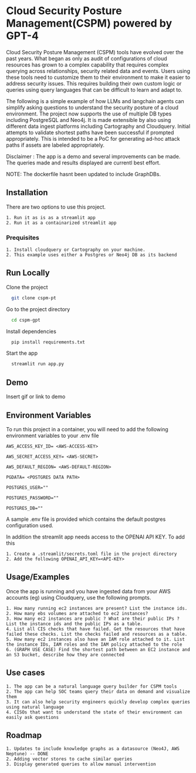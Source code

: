 
# Cloud Security Posture Management(CSPM) powered by GPT-4  

Cloud Security Posture Management (CSPM) tools have evolved over the past years. What began as only as audit of configurations of cloud resources has grown to a complex capability that requires complex querying across relationships, security related data and events. 
Users using these tools need to customize them to their environment to make it easier to address security issues. This requires building their own custom logic or queries using query languages that can be difficult to learn and adapt to. 

The following is a simple example of how LLMs and langchain agents can simplify asking questions to understand the security posture of a cloud environment.  The project now supports the use of multiple DB types including PostgreSQL and Neo4j. It is made extensible by also using different data ingest platforms including Cartography and Cloudquery. Initial attempts to validate shortest paths have been successful if prompted appropriately. This is intended to be a PoC for generating ad-hoc attack paths if assets are labeled appropriately. 

Disclaimer : The app is a demo and several improvements can be made. The queries made and results displayed are currentl best effort. 


NOTE: The dockerfile hasnt been updated to include GraphDBs.   

## Installation

There are two options to use this project. 
    
    1. Run it as is as a streamlit app
    2. Run it as a containarized streamlit app

### Prequisites
    1. Install cloudquery or Cartography on your machine.
    2. This example uses either a Postgres or Neo4j DB as its backend


## Run Locally

Clone the project

```bash
  git clone cspm-pt
```

Go to the project directory

```bash
  cd cspm-gpt
```

Install dependencies

```bash
  pip install requirements.txt
```

Start the app

```bash
  streamlit run app.py
```


## Demo

Insert gif or link to demo


## Environment Variables

To run this project in a container, you will need to add the following environment variables to your .env file

    AWS_ACCESS_KEY_ID= <AWS-ACCESS-KEY>

    AWS_SECRET_ACCESS_KEY= <AWS-SECRET>

    AWS_DEFAULT_REGION= <AWS-DEFAULT-REGION>

    PGDATA= <POSTGRES DATA PATH>

    POSTGRES_USER=""

    POSTGRES_PASSWORD=""

    POSTGRES_DB=""

A sample .env file is provided which contains the default postgres configuration used. 

In addition the streamlit app needs access to the OPENAI API KEY. To add this

    1. Create a .streamlit/secrets.toml file in the project directory
    2. Add the following OPENAI_API_KEY=<API-KEY>

## Usage/Examples
Once the app is running and you have ingested data from your AWS accounts (eg) using Cloudquery, use the following prompts. 

    1. How many running ec2 instances are present? List the instance ids.
    2. How many ebs volumes are attached to ec2 instances? 
    3. How many ec2 instances are public ? What are their public IPs ? List the instance ids and the public IPs as a table.  
    4. List all CIS checks that have failed. Get the resources that have failed these checks. List the checks failed and resources as a table.
    5. How many ec2 instances also have an IAM role attached to it. List the instance IDs, IAM roles and the IAM policy attached to the role
    6. (GRAPH USE CASE) Find the shortest path between an EC2 instance and an S3 bucket, describe how they are connected


## Use cases
    1. The app can be a natural language query builder for CSPM tools 
    2. The app can help SOC teams query their data on demand and visualize them 
    3. It can also help security engineers quickly develop complex queries using natural language 
    4. CISOs that want to understand the state of their environment can easily ask questions 
## Roadmap

    1. Updates to include knowledge graphs as a datasource (Neo4J, AWS Neptune) -- DONE 
    2. Adding vector stores to cache similar queries 
    3. Display generated queries to allow manual intervention


